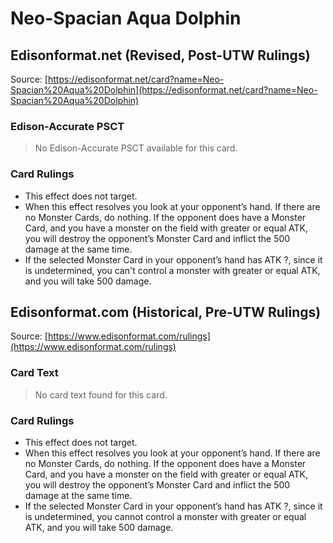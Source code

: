 # Neo-Spacian Aqua Dolphin

## Edisonformat.net (Revised, Post-UTW Rulings)

Source: [https://edisonformat.net/card?name=Neo-Spacian%20Aqua%20Dolphin](https://edisonformat.net/card?name=Neo-Spacian%20Aqua%20Dolphin)

### Edison-Accurate PSCT

> No Edison-Accurate PSCT available for this card.

### Card Rulings

*   This effect does not target.
*   When this effect resolves you look at your opponent’s hand. If there are no Monster Cards, do nothing. If the opponent does have a Monster Card, and you have a monster on the field with greater or equal ATK, you will destroy the opponent’s Monster Card and inflict the 500 damage at the same time.
*   If the selected Monster Card in your opponent’s hand has ATK ?, since it is undetermined, you can't control a monster with greater or equal ATK, and you will take 500 damage.


## Edisonformat.com (Historical, Pre-UTW Rulings)

Source: [https://www.edisonformat.com/rulings](https://www.edisonformat.com/rulings)

### Card Text

> No card text found for this card.

### Card Rulings

*   This effect does not target.
*   When this effect resolves you look at your opponent’s hand. If there are no Monster Cards, do nothing. If the opponent does have a Monster Card, and you have a monster on the field with greater or equal ATK, you will destroy the opponent’s Monster Card and inflict the 500 damage at the same time.
*   If the selected Monster Card in your opponent’s hand has ATK ?, since it is undetermined, you cannot control a monster with greater or equal ATK, and you will take 500 damage.


